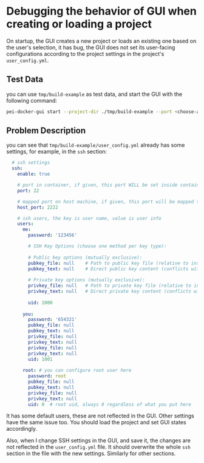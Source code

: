 # Debugging the behavior of GUI when creating or loading a project

On startup, the GUI creates a new project or loads an existing one based on the user's selection, it has bug, the GUI does not set its user-facing configurations according to the project settings in the project's `user_config.yml`.

## Test Data

you can use `tmp/build-example` as test data, and start the GUI with the following command:

```bash
pei-docker-gui start --project-dir ./tmp/build-example --port <choose-a-port>
```

## Problem Description

you can see that `tmp/build-example/user_config.yml` already has some settings, for example, in the `ssh` section:

```yaml
  # ssh settings
  ssh:
    enable: true

    # port in container, if given, this port WILL be set inside container as SSH port
    port: 22  

    # mapped port on host machine, if given, this port will be mapped to the container SSH port
    host_port: 2222

    # ssh users, the key is user name, value is user info
    users:
      me:
        password: '123456'

        # SSH Key Options (choose one method per key type):
        
        # Public key options (mutually exclusive):
        pubkey_file: null    # Path to public key file (relative to installation directory)
        pubkey_text: null    # Direct public key content (conflicts with pubkey_file)
        
        # Private key options (mutually exclusive):
        privkey_file: null   # Path to private key file (relative to installation directory)
        privkey_text: null   # Direct private key content (conflicts with privkey_file)
        
        uid: 1000
        
      you:
        password: '654321'
        pubkey_file: null
        pubkey_text: null
        privkey_file: null
        privkey_text: null
        privkey_file: null
        privkey_text: null
        uid: 1001
        
      root: # you can configure root user here
        password: root
        pubkey_file: null
        pubkey_text: null
        privkey_file: null
        privkey_text: null
        uid: 0  # root uid, always 0 regardless of what you put here
```

It has some default users, these are not reflected in the GUI. Other settings have the same issue too. You should load the project and set GUI states accordingly.

Also, when I change SSH settings in the GUI, and save it, the changes are not reflected in the `user_config.yml` file. It should overwrite the whole `ssh` section in the file with the new settings. Similarly for other sections.